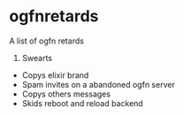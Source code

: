 # ogfnretards
A list of ogfn retards

1. Swearts
- Copys elixir brand
- Spam invites on a abandoned ogfn server
- Copys others messages
- Skids reboot and reload backend
